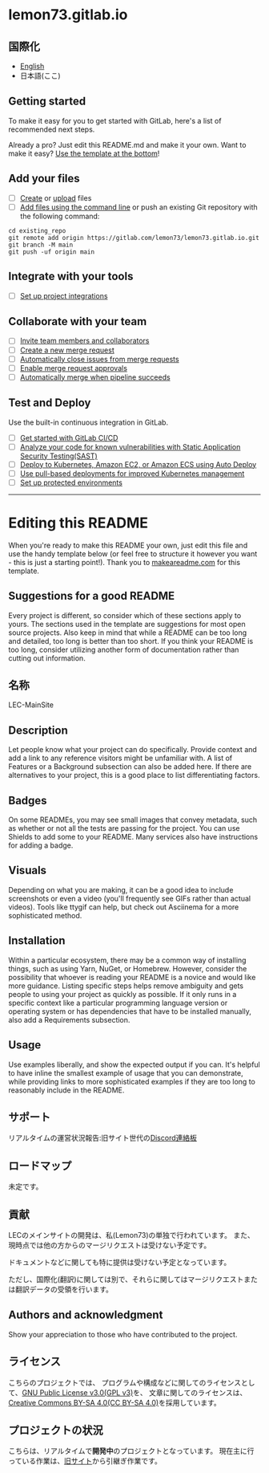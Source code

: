 # lemon73.gitlab.io



## 国際化

- [English](README.md)
- 日本語(ここ)

## Getting started

To make it easy for you to get started with GitLab, here's a list of recommended next steps.

Already a pro? Just edit this README.md and make it your own. Want to make it easy? [Use the template at the bottom](#editing-this-readme)!

## Add your files

- [ ] [Create](https://docs.gitlab.com/ee/user/project/repository/web_editor.html#create-a-file) or [upload](https://docs.gitlab.com/ee/user/project/repository/web_editor.html#upload-a-file) files
- [ ] [Add files using the command line](https://docs.gitlab.com/ee/gitlab-basics/add-file.html#add-a-file-using-the-command-line) or push an existing Git repository with the following command:

```
cd existing_repo
git remote add origin https://gitlab.com/lemon73/lemon73.gitlab.io.git
git branch -M main
git push -uf origin main
```

## Integrate with your tools

- [ ] [Set up project integrations](https://gitlab.com/lemon73/lemon73.gitlab.io/-/settings/integrations)

## Collaborate with your team

- [ ] [Invite team members and collaborators](https://docs.gitlab.com/ee/user/project/members/)
- [ ] [Create a new merge request](https://docs.gitlab.com/ee/user/project/merge_requests/creating_merge_requests.html)
- [ ] [Automatically close issues from merge requests](https://docs.gitlab.com/ee/user/project/issues/managing_issues.html#closing-issues-automatically)
- [ ] [Enable merge request approvals](https://docs.gitlab.com/ee/user/project/merge_requests/approvals/)
- [ ] [Automatically merge when pipeline succeeds](https://docs.gitlab.com/ee/user/project/merge_requests/merge_when_pipeline_succeeds.html)

## Test and Deploy

Use the built-in continuous integration in GitLab.

- [ ] [Get started with GitLab CI/CD](https://docs.gitlab.com/ee/ci/quick_start/index.html)
- [ ] [Analyze your code for known vulnerabilities with Static Application Security Testing(SAST)](https://docs.gitlab.com/ee/user/application_security/sast/)
- [ ] [Deploy to Kubernetes, Amazon EC2, or Amazon ECS using Auto Deploy](https://docs.gitlab.com/ee/topics/autodevops/requirements.html)
- [ ] [Use pull-based deployments for improved Kubernetes management](https://docs.gitlab.com/ee/user/clusters/agent/)
- [ ] [Set up protected environments](https://docs.gitlab.com/ee/ci/environments/protected_environments.html)

***

# Editing this README

When you're ready to make this README your own, just edit this file and use the handy template below (or feel free to structure it however you want - this is just a starting point!). Thank you to [makeareadme.com](https://www.makeareadme.com/) for this template.

## Suggestions for a good README
Every project is different, so consider which of these sections apply to yours. The sections used in the template are suggestions for most open source projects. Also keep in mind that while a README can be too long and detailed, too long is better than too short. If you think your README is too long, consider utilizing another form of documentation rather than cutting out information.

## 名称
LEC-MainSite

## Description
Let people know what your project can do specifically. Provide context and add a link to any reference visitors might be unfamiliar with. A list of Features or a Background subsection can also be added here. If there are alternatives to your project, this is a good place to list differentiating factors.

## Badges
On some READMEs, you may see small images that convey metadata, such as whether or not all the tests are passing for the project. You can use Shields to add some to your README. Many services also have instructions for adding a badge.

## Visuals
Depending on what you are making, it can be a good idea to include screenshots or even a video (you'll frequently see GIFs rather than actual videos). Tools like ttygif can help, but check out Asciinema for a more sophisticated method.

## Installation
Within a particular ecosystem, there may be a common way of installing things, such as using Yarn, NuGet, or Homebrew. However, consider the possibility that whoever is reading your README is a novice and would like more guidance. Listing specific steps helps remove ambiguity and gets people to using your project as quickly as possible. If it only runs in a specific context like a particular programming language version or operating system or has dependencies that have to be installed manually, also add a Requirements subsection.

## Usage
Use examples liberally, and show the expected output if you can. It's helpful to have inline the smallest example of usage that you can demonstrate, while providing links to more sophisticated examples if they are too long to reasonably include in the README.

## サポート
リアルタイムの運営状況報告:旧サイト世代の[Discord連絡板](https://discord.com/channels/972718425937952798/1080900222152097913 "LEC公式サイトサポート")

## ロードマップ
未定です。

## 貢献
LECのメインサイトの開発は、私(Lemon73)の単独で行われています。
また、現時点では他の方からのマージリクエストは受けない予定です。

ドキュメントなどに関しても特に提供は受けない予定となっています。

ただし、国際化(翻訳)に関しては別で、それらに関してはマージリクエストまたは翻訳データの受領を行います。

## Authors and acknowledgment
Show your appreciation to those who have contributed to the project.

## ライセンス
こちらのプロジェクトでは、
プログラムや構成などに関してのライセンスとして、[GNU Public License v3.0(GPL v3)](LICENSE "GPL v3")を、
文章に関してのライセンスは、[Creative Commons BY-SA 4.0(CC BY-SA 4.0)](https://creativecommons.org/licenses/by-sa/4.0/deed.ja "CC BY-SA 4.0")を採用しています。

## プロジェクトの状況
こちらは、リアルタイムで**開発中**のプロジェクトとなっています。
現在主に行っている作業は、[旧サイト](https://github.com/Lemon73-Computing/LEC-MainSite "LEC-MainSite")から引継ぎ作業です。
